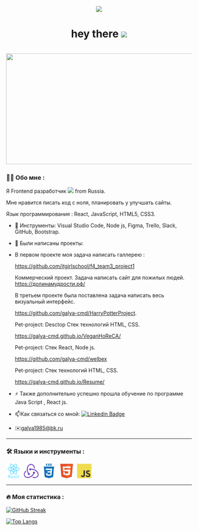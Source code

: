 
<div id="header" align="center">
  <img src="https://media.giphy.com/media/M9gbBd9nbDrOTu1Mqx/giphy.gif" width="100"/>
</div>


 <h1 align="center">
  hey there
  <img src="https://media.giphy.com/media/hvRJCLFzcasrR4ia7z/giphy.gif" width="30px"/>
</h1>

<div align="center">
<img src="https://komarev.com/ghpvc/?username=galya-cmd&style=flat-square&color=blue" alt=""/>
</div>
<div align="center">
  <img src="https://media.giphy.com/media/2ikwIgNrmPZICNmRyX/giphy.gif" width="600" height="300"/>
</div>

### :woman_technologist: Обо мне :

Я Frontend разработчик <img src="https://media.giphy.com/media/WUlplcMpOCEmTGBtBW/giphy.gif" width="30"> from Russia.

Мне нравится писать код с ноля, планировать у улучшать сайты. 

Язык программирования : React, JavaScript, HTML5, CSS3.
- :telescope: Инструменты:  Visual Studio Code, Node js, Figma, Trello, Slack, GitHub, Bootstrap.

- :seedling:  Были написаны проекты:
- 
  В первом проекте моя задача написать галлерею :
  
  https://github.com/itgirlschool/f4_team3_project1

  Коммерческий проект. Задача написать сайт для пожилых людей.  
  https://долинамудрости.рф/

  В третьем проекте была поставлена задача написать весь визуальный интерфейс.
  
  https://github.com/galya-cmd/HarryPotterProject.
  
  
  Pet-project: Desctop Стек технологий HTML, CSS.
  
  https://galya-cmd.github.io/VeganHoReCA/
  
  Pet-project: Стек React, Node js.
  
  https://github.com/galya-cmd/welbex
  
  Pet-project: Стек технологий HTML, CSS.
  
  https://galya-cmd.github.io/Resume/
  
- :zap: Также дополнительно успешно прошла обучение по программе Java Script , React js.
       

- :mailbox:Как связаться со мной: [![Linkedin Badge](https://img.shields.io/badge/-LinkedIn-blue?style=flat&logo=Linkedin&logoColor=white)](https://www.linkedin.com/in/galya-salykina-a2a96b232/)
- :envelope:galya1985@bk.ru
---

### :hammer_and_wrench: Языки и инструменты :
<div>

  <img src="https://github.com/devicons/devicon/blob/master/icons/react/react-original-wordmark.svg" title="React" alt="React" width="40" height="40"/>&nbsp;
  <img src="https://github.com/devicons/devicon/blob/master/icons/redux/redux-original.svg" title="Redux" alt="Redux " width="40" height="40"/>&nbsp;
  <img src="https://github.com/devicons/devicon/blob/master/icons/css3/css3-plain-wordmark.svg"  title="CSS3" alt="CSS" width="40" height="40"/>&nbsp;
  <img src="https://github.com/devicons/devicon/blob/master/icons/html5/html5-original.svg" title="HTML5" alt="HTML" width="40" height="40"/>&nbsp;
  <img src="https://github.com/devicons/devicon/blob/master/icons/javascript/javascript-original.svg" title="JavaScript" alt="JavaScript" width="40" height="40"/>&nbsp;
 </div>
 
---

### :fire: Моя статистика :
[![GitHub Streak](http://github-readme-streak-stats.herokuapp.com?user=galya-cmd&theme=dark&background=000000)](https://git.io/streak-stats)

[![Top Langs](https://github-readme-stats.vercel.app/api/top-langs/?username=galya-cmd&layout=compact&theme=vision-friendly-dark)](https://github.com/anuraghazra/github-readme-stats)






